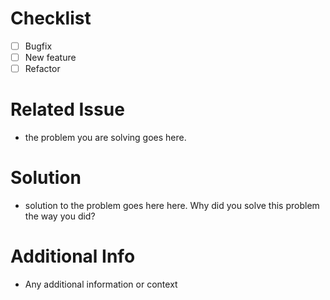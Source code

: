 # Checklist
- [ ] Bugfix
- [ ] New feature
- [ ] Refactor

# Related Issue
- the problem you are solving goes here.

# Solution
- solution to the problem goes here here. Why did you solve this problem the way you did?

# Additional Info
- Any additional information or context
